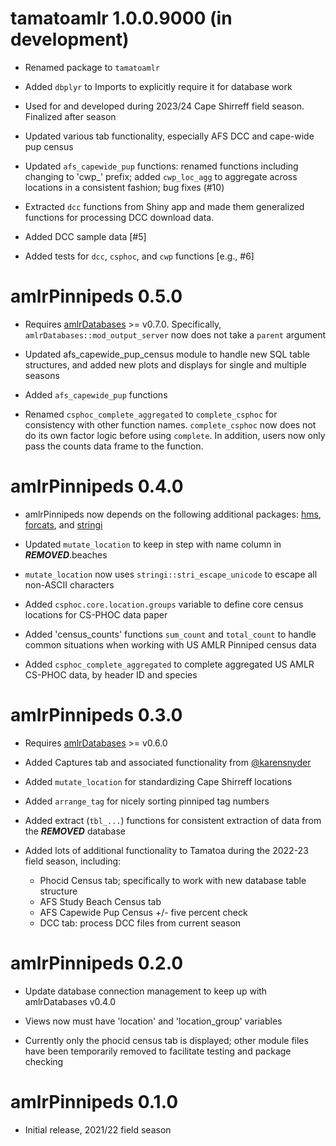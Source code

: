 # tamatoamlr 1.0.0.9000 (in development)

* Renamed package to `tamatoamlr`

* Added `dbplyr` to Imports to explicitly require it for database work

* Used for and developed during 2023/24 Cape Shirreff field season. Finalized after season

* Updated various tab functionality, especially AFS DCC and cape-wide pup census

* Updated `afs_capewide_pup` functions: renamed functions including changing to 'cwp_' prefix; added `cwp_loc_agg` to aggregate across locations in a consistent fashion; bug fixes (#10)

* Extracted `dcc` functions from Shiny app and made them generalized functions for processing DCC download data. 

* Added DCC sample data [#5]

* Added tests for `dcc`, `csphoc`, and `cwp` functions [e.g., #6]


# amlrPinnipeds 0.5.0

* Requires [amlrDatabases](https://github.com/us-amlr/amlrDatabases) >= v0.7.0. Specifically, `amlrDatabases::mod_output_server` now does not take a `parent` argument

* Updated afs_capewide_pup_census module to handle new SQL table structures, and added new plots and displays for single and multiple seasons

* Added `afs_capewide_pup` functions

* Renamed `csphoc_complete_aggregated` to `complete_csphoc` for consistency with other function names. `complete_csphoc` now does not do its own factor logic before using `complete`. In addition, users now only pass the counts data frame to the function.


# amlrPinnipeds 0.4.0

* amlrPinnipeds now depends on the following additional packages: [hms](https://github.com/tidyverse/hms), [forcats](https://github.com/tidyverse/forcats), and [stringi](https://github.com/gagolews/stringi)

* Updated `mutate_location` to keep in step with name column in ***REMOVED***.beaches

* `mutate_location` now uses `stringi::stri_escape_unicode` to escape all non-ASCII characters

* Added `csphoc.core.location.groups` variable to define core census locations for CS-PHOC data paper

* Added 'census_counts' functions `sum_count` and `total_count` to handle common situations when working with US AMLR Pinniped census data

* Added `csphoc_complete_aggregated` to complete aggregated US AMLR CS-PHOC data, by header ID and species


# amlrPinnipeds 0.3.0

* Requires [amlrDatabases](https://github.com/us-amlr/amlrDatabases) >= v0.6.0

* Added Captures tab and associated functionality from [@karensnyder](https://github.com/karensnyder)

* Added `mutate_location` for standardizing Cape Shirreff locations 

* Added `arrange_tag` for nicely sorting pinniped tag numbers

* Added extract (`tbl_...`) functions for consistent extraction of data from the ***REMOVED*** database

* Added lots of additional functionality to Tamatoa during the 2022-23 field season, including: 

  - Phocid Census tab; specifically to work with new database table structure
  - AFS Study Beach Census tab
  - AFS Capewide Pup Census +/- five percent check
  - DCC tab: process DCC files from current season


# amlrPinnipeds 0.2.0

* Update database connection management to keep up with amlrDatabases v0.4.0

* Views now must have 'location' and 'location_group' variables

* Currently only the phocid census tab is displayed; other module files have been temporarily removed to facilitate testing and package checking


# amlrPinnipeds 0.1.0

* Initial release, 2021/22 field season
